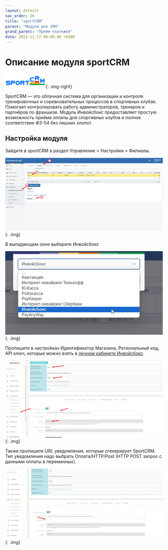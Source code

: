 ```yaml
---
layout: default
nav_order: 20
title: "sportCRM"
parent: "Модули для CRM"
grand_parent: "Приём платежей"
date: 2023-11-17 00:00:00 +0300
---
```


# Описание модуля sportCRM

![sportCRM](/assets/images/crm/sportcrm.png){: .img-right}

SportCRM — это облачная система для организации и контроля тренировочных и соревновательных процессов в спортивных клубах.
Помогает контролировать работу администраторов, тренеров и партнёров по франшизе. Модуль Инвойсбокс предоставляет простую
возможность приёма оплаты для спортивных клубов и полное соответствие ФЗ-54 без лишних хлопот.

## Настройка модуля

Зайдите в sportCRM в раздел Управление > Настройки > Филиалы.

![sportCRM](/assets/images/crm/sportcrm/1.jpg){: .img}

В выпадающем окне выберите Инвойсбокс

![sportCRM](/assets/images/crm/sportcrm/2.jpg){: .img}

Пропишите в настройках Идентификатор Магазина, Региональный код, API ключ, которые можно взять в [личном кабинете Инвойсбокс](https://business.invoicebox.ru).

![sportCRM](/assets/images/crm/sportcrm/3.jpg){: .img}

Также пропишите URL уведомления, которые сгенерирует SportCRM. Тип уведомления надо выбрать Оплата/HTTP/Post (HTTP POST запрос с данными оплаты в переменных).

![sportCRM](/assets/images/crm/sportcrm/4.jpg){: .img}

